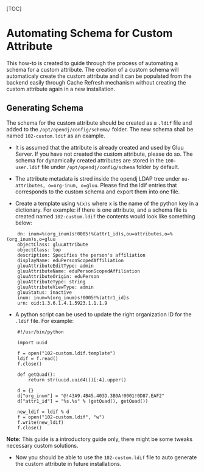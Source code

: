 [TOC]

# Automating Schema for Custom Attribute
This how-to is created to guide through the process of automating a schema for a custom attribute.
The creation of a custom schema will automaticaly create the custom attribute and it can be populated 
from the backend easily through Cache Refresh mechanism without creating the custom attribute again in a 
new installation.

## Generating Schema
The schema for the custom attribute should be created as a `.ldif` file and added to the `/opt/opendj/config/schema/` folder.
The new schema shall be named `102-custom.ldif` as an example. 

* It is assumed that the attribute is already created and used by Gluu Server. If you have not created the custom attribute, please do so. The schema for dynamically created attributes are stored in the `100-user.ldif` file under `/opt/opendj/config/schema` folder by default. 

* The attribute metadata is stred inside the opendj LDAP tree under `ou-attributes, o=org-inum, o=gluu`. Please find the ldif entries that corresponds to the custom schema and export them into one file.

* Create a template using `%(x)s` where x is the name of the python key in a dictionary. For example: if there is one attribute, and a schema file is created named `102-custom.ldif` the contents would look like something below:
```
    dn: inum=%(org_inum)s!0005!%(attr1_id)s,ou=attributes,o=%(org_inum)s,o=gluu
    objectClass: gluuAttribute
    objectClass: top
    description: Specifies the person's affiliation
    displayName: eduPersonScopedAffiliation
    gluuAttributeEditType: admin
    gluuAttributeName: eduPersonScopedAffiliation
    gluuAttributeOrigin: eduPerson
    gluuAttributeType: string
    gluuAttributeViewType: admin
    gluuStatus: inactive
    inum: inum=%(org_inum)s!0005!%(attr1_id)s
    urn: oid:1.3.6.1.4.1.5923.1.1.1.9
```

* A python script can be used to update the right organization ID for the `.ldif` file. For example:

```
    #!/usr/bin/python

    import uuid

    f = open("102-custom.ldif.template")
    ldif = f.read()
    f.close()

    def getQuad():
        return str(uuid.uuid4())[:4].upper()

    d = {}
    d["org_inum"] = "@!43A9.4B45.403D.3B0A!0001!0D87.EAF2"
    d["attr1_id"] = "%s.%s" % (getQuad(), getQuad())

    new_ldif = ldif % d
    f = open("102-custom.ldif", "w")
    f.write(new_ldif)
    f.close()
```
**Note:** This guide is a introductory guide only, there might be some tweaks necessary custom solutions.

* Now you should be able to use the `102-custom.ldif` file to auto generate the custom attribute in future installations.
